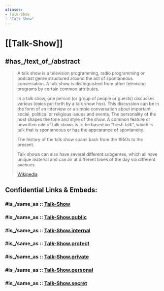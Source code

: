 ```yaml
---
aliases:
- Talk-Show
- "Talk Show"
---
```


# [[Talk-Show]] 


## #has_/text_of_/abstract 

> A talk show is a television programming, radio programming or podcast genre structured around the act of spontaneous conversation. 
> A talk show is distinguished from other television programs by certain common attributes. 
> 
> In a talk show, one person (or group of people or guests) discusses various topics put forth by a talk show host. 
> This discussion can be in the form of an interview or a simple conversation about important social, political or religious issues and events. 
> The personality of the host shapes the tone and style of the show. 
> A common feature or unwritten rule of talk shows is to be based on "fresh talk", 
> which is talk that is spontaneous or has the appearance of spontaneity.
>
> The history of the talk show spans back from the 1950s to the present.
>
> Talk shows can also have several different subgenres, 
> which all have unique material and can air at different times of the day via different avenues.
>
> [Wikipedia](https://en.wikipedia.org/wiki/Talk%20show) 


## Confidential Links & Embeds: 

### #is_/same_as :: [Talk-Show](/_Standards/Society/Communication/Media/Television/Talk-Show.md) 

### #is_/same_as :: [Talk-Show.public](/_public/Society/Communication/Media/Television/Talk-Show.public.md) 

### #is_/same_as :: [Talk-Show.internal](/_internal/Society/Communication/Media/Television/Talk-Show.internal.md) 

### #is_/same_as :: [Talk-Show.protect](/_protect/Society/Communication/Media/Television/Talk-Show.protect.md) 

### #is_/same_as :: [Talk-Show.private](/_private/Society/Communication/Media/Television/Talk-Show.private.md) 

### #is_/same_as :: [Talk-Show.personal](/_personal/Society/Communication/Media/Television/Talk-Show.personal.md) 

### #is_/same_as :: [Talk-Show.secret](/_secret/Society/Communication/Media/Television/Talk-Show.secret.md)

